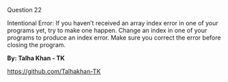 Question 22

Intentional Error: If you haven’t received an array index error in one of your programs yet, try to make one happen. Change an index in one of your programs to produce an index error. Make sure you correct the error before closing the program.




**By: Talha Khan - TK**

https://github.com/Talhakhan-TK